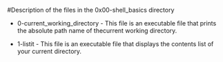 #Description of the files in the 0x00-shell_basics directory
- 0-current_working_directory - This file is an executable file that prints the absolute path name of thecurrent working directory.

- 1-listit - This file is an executable file that displays the contents list of your current directory.

